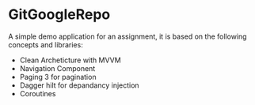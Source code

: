 # GitGoogleRepo
A simple demo application  for an assignment, it is based on the following concepts and libraries:
  - Clean Archeticture with MVVM
  - Navigation Component
  - Paging 3 for pagination
  - Dagger hilt for depandancy injection
  - Coroutines
